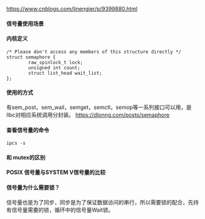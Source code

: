https://www.cnblogs.com/linengier/p/9399880.html
#### 信号量使用场景

#### 内核定义
```
/* Please don't access any members of this structure directly */
struct semaphore {
        raw_spinlock_t lock;
        unsigned int count;
        struct list_head wait_list;
};
```

#### 使用的方式
有sem_post，sem_wail，semget，semctl，semop等一系列接口可以用，是libc对相应系统调用分封装。
https://dlonng.com/posts/semaphore
#### 查看信号量的命令
```
ipcs -s
```

#### 和 mutex的区别
#### POSIX 信号量与SYSTEM V信号量的比较
#### 信号量为什么需要锁？
信号量也是为了同步，同步是为了保证数据访问的串行，所以需要锁的配合，先持有信号量需要的锁，循环中的信号量Wait锁。
